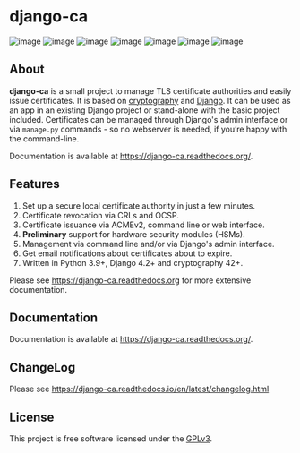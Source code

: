 # django-ca

![image](https://github.com/mathiasertl/django-ca/workflows/Tests/badge.svg)
![image](https://github.com/mathiasertl/django-ca/workflows/Code%20quality/badge.svg)
![image](https://img.shields.io/pypi/v/django-ca.svg)
![image](https://img.shields.io/pypi/dm/django-ca.svg)
![image](https://img.shields.io/pypi/pyversions/django-ca.svg)
![image](https://img.shields.io/pypi/status/django-ca.svg)
![image](https://img.shields.io/github/license/mathiasertl/django-ca)

## About

**django-ca** is a small project to manage TLS certificate authorities and easily issue
certificates.  It is based on [cryptography](https://cryptography.io/) and
[Django](https://www.djangoproject.com/>). It can be used as an app in an existing Django project
or stand-alone with the basic project included.  Certificates can be managed through Django's admin
interface or via `manage.py` commands - so no webserver is needed, if you’re happy with the
command-line.

Documentation is available at https://django-ca.readthedocs.org/.

## Features

1. Set up a secure local certificate authority in just a few minutes.
2. Certificate revocation via CRLs and OCSP.
3. Certificate issuance via ACMEv2, command line or web interface.
4. **Preliminary** support for hardware security modules (HSMs).
4. Management via command line and/or via Django's admin interface.
5. Get email notifications about certificates about to expire.
6. Written in Python 3.9+, Django 4.2+ and cryptography 42+.

Please see https://django-ca.readthedocs.org for more extensive documentation.

## Documentation

Documentation is available at https://django-ca.readthedocs.org/.

## ChangeLog

Please see https://django-ca.readthedocs.io/en/latest/changelog.html

## License

This project is free software licensed under the [GPLv3](https://www.gnu.org/licenses/gpl.txt).
